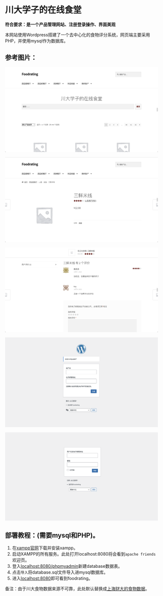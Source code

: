 # 川大学子的在线食堂

**符合要求：是一个产品管理网站、注册登录操作、界面美观**

本网站使用Wordpress搭建了一个去中心化的食物评分系统，网页端主要采用PHP，并使用mysql作为数据库。

## 参考图片：

![主页支持搜索、查看菜肴、对产品排序等等](https://github.com/dongguaguaguagua/FlyClubTest/blob/main/project1/images/1.png)

![产品页面可评论、可评分、可上传图片等等](https://github.com/dongguaguaguagua/FlyClubTest/blob/main/project1/images/2.png)

![评论页面](https://github.com/dongguaguaguagua/FlyClubTest/blob/main/project1/images/3.png)

![登录](https://github.com/dongguaguaguagua/FlyClubTest/blob/main/project1/images/register.png)

![注册](https://github.com/dongguaguaguagua/FlyClubTest/blob/main/project1/images/login.png)

## 部署教程：(需要mysql和PHP)。

<!-- ![1](https://pic.imgdb.cn/item/63c79cd3be43e0d30e2a71d2.png)-->

<!-- ![2](https://pic.imgdb.cn/item/63c79cd3be43e0d30e2a71c6.png)-->

<!-- ![3](https://pic.imgdb.cn/item/63c79cd3be43e0d30e2a71bf.png)-->

1. 在[xampp官网](https://www.apachefriends.org/index.html)下载并安装xampp。
2. 启动XAMPP的所有服务。此处打开localhost:8080将会看到`apache friends`欢迎页。
3. 登入[localhost:8080/phpmyadmin](localhost:8080/phpmyadmin)新建database数据表。
4. 点击`导入`将database.sql文件导入进mysql数据库。
5. 进入[localhost:8080](localhost:8080)即可看到foodrating。

备注：由于川大食物数据来源不可靠，此处默认替换成[上海财大的食物数据](http://www.rating.icu)。
